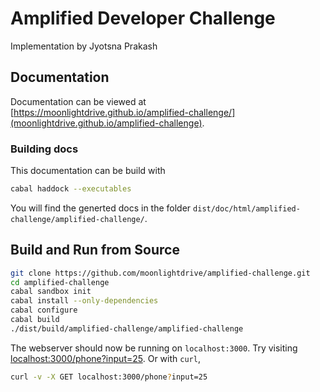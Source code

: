 # Amplified Developer Challenge

Implementation by Jyotsna Prakash

## Documentation
Documentation can be viewed at [https://moonlightdrive.github.io/amplified-challenge/](moonlightdrive.github.io/amplified-challenge).

### Building docs
This documentation can be build with
``` bash
cabal haddock --executables
```
You will find the generted docs in the folder `dist/doc/html/amplified-challenge/amplified-challenge/`.

## Build and Run from Source
   ``` bash
   git clone https://github.com/moonlightdrive/amplified-challenge.git
   cd amplified-challenge
   cabal sandbox init
   cabal install --only-dependencies
   cabal configure
   cabal build
   ./dist/build/amplified-challenge/amplified-challenge
   ```

The webserver should now be running on `localhost:3000`. Try visiting [localhost:3000/phone?input=25](localhost:3000/phone?input=25). Or with `curl`,
   ``` bash
   curl -v -X GET localhost:3000/phone?input=25
   ```